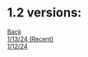 # 1.2 versions:
<a href="https://notblocked.github.io">Back</a>
<br>
<a href="https://notblocked.github.io/index-1.2/1-13-24.html">1/13/24 (Recent)</a>
<br>
<a href="https://notblocked.github.io/index-1.2/1-12-24.html">1/12/24</a>
